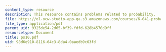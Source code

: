 ```yaml
---
content_type: resource
description: This resource contains problems related to probability.
file: https://ol-ocw-studio-app-qa.s3.amazonaws.com/courses/6-041-probabilistic-systems-analysis-and-applied-probability-spring-2006/98d6e910811664c38da40aaedb9c63fd_ps10.pdf
file_type: application/pdf
parent_uid: 9325de54-2d65-bf39-fdfd-628b4570d9ff
resourcetype: Document
title: ps10.pdf
uid: 98d6e910-8116-64c3-8da4-0aaedb9c63fd
---
```

